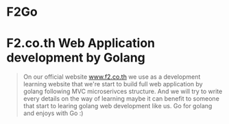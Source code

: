# F2Go
# F2.co.th Web Application development by Golang
>
> On our official website www.f2.co.th we use as a development learning website that we're start to build full web application by golang  following MVC microserivces structure. And we will try to write every details on the way of learning maybe it can benefit to someone that start to learing golang web development like us. Go for golang and enjoys with Go :) 


